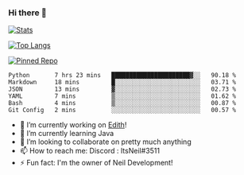 ### Hi there 👋

[![Stats](https://github-readme-stats.vercel.app/api?username=ItsNeil17&show_icons=true&theme=discord_old_blurple)](https://github.com/ItsNeil17)

[![Top Langs](https://github-readme-stats.vercel.app/api/top-langs/?username=ItsNeil17&theme=discord_old_blurple)](https://github.com/ItsNeil17)

[![Pinned Repo](https://github-readme-stats.vercel.app/api/pin/?username=NeilDevelopment&repo=BeepBoopBot&theme=discord_old_blurple)](https://github.com/NeilDevelopment/BeepBoopBot)
<!--START_SECTION:waka-->

```text
Python       7 hrs 23 mins   ██████████████████████▓░░   90.18 %
Markdown     18 mins         █░░░░░░░░░░░░░░░░░░░░░░░░   03.71 %
JSON         13 mins         ▓░░░░░░░░░░░░░░░░░░░░░░░░   02.73 %
YAML         7 mins          ▒░░░░░░░░░░░░░░░░░░░░░░░░   01.62 %
Bash         4 mins          ▒░░░░░░░░░░░░░░░░░░░░░░░░   00.87 %
Git Config   2 mins          ░░░░░░░░░░░░░░░░░░░░░░░░░   00.57 %
```

<!--END_SECTION:waka-->
- 🔭 I’m currently working on [Edith](https://github.com/NeilDevelopment/Edith)!
- 🌱 I’m currently learning Java
- 👯 I’m looking to collaborate on pretty much anything
- 📫 How to reach me: Discord : ItsNeil#3511
- ⚡ Fun fact: I'm the owner of Neil Development!
